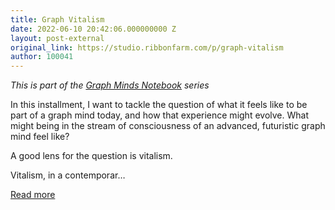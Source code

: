 ```yaml
---
title: Graph Vitalism
date: 2022-06-10 20:42:06.000000000 Z
layout: post-external
original_link: https://studio.ribbonfarm.com/p/graph-vitalism
author: 100041
---
```


_This is part of the [Graph Minds Notebook](https://studio.ribbonfarm.com/p/graph-minds-notebook?s=w) series_

In this installment, I want to tackle the question of what it feels like to be part of a graph mind today, and how that experience might evolve. What might being in the stream of consciousness of an advanced, futuristic graph mind feel like?

A good lens for the question is vitalism.

Vitalism, in a contemporar…

[Read more](https://studio.ribbonfarm.com/p/graph-vitalism)

